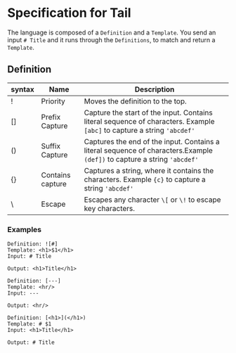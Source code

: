 # Specification for Tail

The language is composed of a ```Definition``` and a ```Template```.
You send an input ```# Title``` and it runs through the ```Definitions```, to match and return a ```Template```.

## Definition



| syntax | Name | Description| 
|---------|-------------|----------|
|!   | Priority |  Moves the definition to the top.    |
| [] | Prefix Capture | Capture the start of the input. Contains literal sequence of characters. Example ```[abc]``` to capture a string ```'abcdef'``` | 
| () | Suffix Capture | Captures the end of the input. Contains a literal sequence of characters.Example ```(def])``` to capture a string ```'abcdef'``` |
| {} | Contains capture | Captures a string, where it contains the characters. Example ```{c}``` to capture a string ```'abcdef'```|
| \ | Escape | Escapes any character ```\[``` or ```\!``` to escape key characters. |

### Examples

```
Definition: ![#]
Template: <h1>$1</h1>
Input: # Title

Output: <h1>Title</h1>

```
```
Definition: [---]
Template: <hr/>
Input: ---

Output: <hr/>

```

```
Definition: [<h1>](</h1>)
Template: # $1
Input: <h1>Title</h1>

Output: # Title

```
